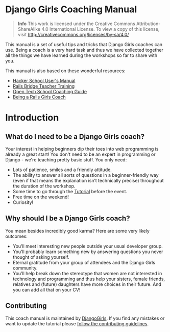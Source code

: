 # Django Girls Coaching Manual

> **Info** This work is licensed under the Creative Commons Attribution-ShareAlike 4.0
International License. To view a copy of this license, visit
http://creativecommons.org/licenses/by-sa/4.0/

This manual is a set of useful tips and tricks that Django Girls coaches can use. Being a coach is a very hard task and thus we have collected together all the things we have learned during the workshops so far to share with you.

This manual is also based on these wonderful resources:
- [Hacker School User's Manual](https://www.hackerschool.com/manual)
- [Rails Bridge Teacher Training](http://curriculum.railsbridge.org/workshop/more_teacher_training)
- [Open Tech School Coaching Guide](http://opentechschool.github.io/slides/presentations/coaching/)
- [Being a Rails Girls Coach](http://guides.railsgirls.com/coach)

# Introduction

## What do I need to be a Django Girls coach?

Your interest in helping beginners dip their toes into web programming is already a great start! You don't need to be an expert in programming or Django - we're teaching pretty basic stuff. You only need:

- Lots of patience, smiles and a friendly attitude.
- The ability to answer all sorts of questions in a beginner-friendly way (even if that means the explanation isn’t technically precise) throughout the duration of the workshop.
- Some time to go through the [Tutorial](http://tutorial.djangogirls.org) before the event.
- Free time on the weekend!
- Curiosity!

## Why should I be a Django Girls coach?

You mean besides incredibly good karma? Here are some very likely outcomes:

- You’ll meet interesting new people outside your usual developer group.
- You’ll probably learn something new by answering questions you never thought of asking yourself.
- Eternal gratitude from your group of attendees and the Django Girls community.
- You’ll help break down the stereotype that women are not interested in technology and programming and thus help your sisters, female friends, relatives and (future) daughters have more choices in their future. And you can add all that on your CV!

## Contributing

This coach manual is maintained by [DjangoGirls](http://djangogirls.org/). If you find any mistakes or want to update the tutorial please [follow the contributing guidelines](/contributing/).
